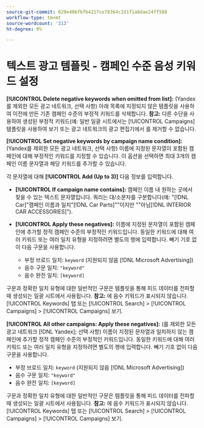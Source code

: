 ```yaml
---
source-git-commit: 029e406fbfb4217ce78364c2d1f1a6dae24ff588
workflow-type: tm+mt
source-wordcount: '313'
ht-degree: 0%

---
```

# 텍스트 광고 템플릿 - 캠페인 수준 음성 키워드 설정

**[!UICONTROL Delete negative keywords when omitted from list]:** (Yandex를 제외한 모든 광고 네트워크, 선택 사항) 아래 목록에 지정되지 않은 템플릿을 사용하여 이전에 만든 기존 캠페인 수준의 부정적 키워드를 삭제합니다. **참고:** 다른 수단을 사용하여 생성된 부정적 키워드(예: 일반 일괄 시트에서는 [!UICONTROL Campaigns] 템플릿을 사용하여 보기 또는 광고 네트워크의 광고 편집기에서 를 제거할 수 없습니다.

**[!UICONTROL Set negative keywords by campaign name condition]:** (Yandex를 제외한 모든 광고 네트워크, 선택 사항) 이름에 지정된 문자열이 포함된 캠페인에 대해 부정적인 키워드를 지정할 수 있습니다. 이 옵션을 선택하면 최대 3개의 캠페인 이름 문자열과 해당 키워드를 추가할 수 있습니다.

각 문자열에 대해 **[!UICONTROL Add (Up to 3)]** 다음 정보를 입력합니다.

* **[!UICONTROL If campaign name contains]:**  캠페인 이름 내 원하는 곳에서 찾을 수 있는 텍스트 문자열입니다. 쿼리는 대/소문자를 구분합니다(예: &quot;[!DNL Car]&quot;캠페인 이름과 일치&quot;[!DNL Car Parts]&quot;&quot;이지만 &quot;&quot;아님[!DNL INTERIOR CAR ACCESSORIES]&quot;).

* **[!UICONTROL Apply these negatives]:**  이름에 지정된 문자열이 포함된 캠페인에 추가할 정적 캠페인 수준의 부정적인 키워드입니다. 동일한 키워드에 대해 여러 키워드 또는 여러 일치 유형을 지정하려면 별도의 행에 입력합니다. 빼기 기호 없이 다음 구문을 사용합니다.

   * 부정 브로드 일치: `keyword` (지원되지 않음 [!DNL Microsoft Advertising])
   * 음수 구문 일치: `"keyword"`
   * 음수 완전 일치: `[keyword]`

구문과 정확한 일치 유형에 대한 일반적인 구문은 템플릿을 통해 피드 데이터를 전파할 때 생성되는 일괄 시트에서 사용됩니다. **참고:** 에 음수 키워드가 표시되지 않습니다. [!UICONTROL Keywords] 탭 또는 [!UICONTROL Search] > [!UICONTROL Campaigns] > [!UICONTROL Campaigns] 보기.

**[!UICONTROL All other campaigns: Apply these negatives]:** (를 제외한 모든 광고 네트워크 [!DNL Yandex]; 선택 사항) 이름이 지정된 문자열과 일치하지 않는 캠페인에 추가할 정적 캠페인 수준의 부정적인 키워드입니다. 동일한 키워드에 대해 여러 키워드 또는 여러 일치 유형을 지정하려면 별도의 행에 입력합니다. 빼기 기호 없이 다음 구문을 사용합니다.

* 부정 브로드 일치: `keyword` (지원되지 않음 [!DNL Microsoft Advertising])
* 음수 구문 일치: `"keyword"`
* 음수 완전 일치: `[keyword]`

구문과 정확한 일치 유형에 대한 일반적인 구문은 템플릿을 통해 피드 데이터를 전파할 때 생성되는 일괄 시트에서 사용됩니다. **참고:** 에 음수 키워드가 표시되지 않습니다. [!UICONTROL Keywords] 탭 또는 [!UICONTROL Search] > [!UICONTROL Campaigns] > [!UICONTROL Campaigns] 보기.
